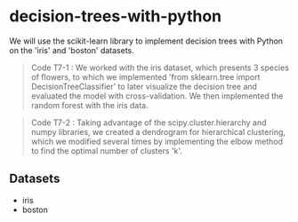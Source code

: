 # **decision-trees-with-python**

We will use the scikit-learn library to implement decision trees with Python on the 'iris' and 'boston' datasets.






> Code T7-1 : We worked with the iris dataset, which presents 3 species of flowers, to which we implemented 'from sklearn.tree import DecisionTreeClassifier' to later visualize the decision tree and evaluated the model with cross-validation. We then implemented the random forest with the iris data. 


> Code T7-2 : Taking advantage of the scipy.cluster.hierarchy and numpy libraries, we created a dendrogram for hierarchical clustering, which we modified several times by implementing the elbow method to find the optimal number of clusters 'k'.


## **Datasets**
*   iris
*   boston
